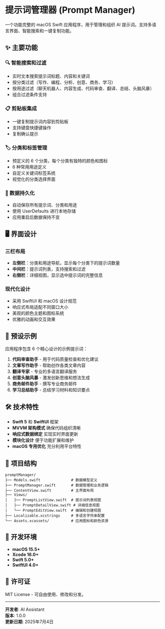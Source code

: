 # 提示词管理器 (Prompt Manager)

一个功能完整的 macOS Swift 应用程序，用于管理和组织 AI 提示词。支持多语言界面、智能搜索和一键复制功能。

## ✨ 主要功能


### 🔍 智能搜索和过滤
- 实时文本搜索提示词标题、内容和关键词
- 按分类过滤（写作、编程、分析、创意、商务、学习）
- 按用途过滤（聊天机器人、内容生成、代码审查、翻译、总结、头脑风暴）
- 组合过滤条件支持

### 📋 剪贴板集成
- 一键复制提示词内容到剪贴板
- 支持键盘快捷键操作
- 复制确认提示

### 🏷️ 分类和标签管理
- 预定义的 6 个分类，每个分类有独特的颜色和图标
- 6 种常用用途定义
- 自定义关键词标签系统
- 视觉化的分类选择界面

### 💾 数据持久化
- 自动保存所有提示词、分类和用途
- 使用 UserDefaults 进行本地存储
- 应用重启后数据保持不变

## 🖥️ 界面设计

### 三栏布局
- **左侧栏**：分类和用途导航，显示每个分类下的提示词数量
- **中间栏**：提示词列表，支持搜索和过滤
- **右侧栏**：详细视图，显示选中提示词的完整信息

### 现代化设计
- 采用 SwiftUI 和 macOS 设计规范
- 响应式布局适配不同窗口大小
- 美观的颜色主题和图标系统
- 优雅的动画和交互效果

## 🚀 预设示例

应用程序包含 6 个精心设计的示例提示词：

1. **代码审查助手** - 用于代码质量检查和优化建议
2. **文章写作助手** - 帮助创作各类文章内容
3. **翻译专家** - 专业的多语言翻译服务
4. **创意头脑风暴** - 激发创新思维和想法生成
5. **商务邮件助手** - 撰写专业商务邮件
6. **学习总结助手** - 总结学习材料和知识要点



## 🛠️ 技术特性

- **Swift 5** 和 **SwiftUI** 框架
- **MVVM 架构模式** 确保代码组织清晰
- **响应式数据绑定** 实现实时界面更新
- **模块化设计** 便于功能扩展和维护
- **macOS 专用优化** 充分利用平台特性

## 📁 项目结构

```
promptManager/
├── Models.swift              # 数据模型定义
├── PromptManager.swift       # 数据管理和业务逻辑
├── ContentView.swift         # 主界面布局
├── Views/
│   ├── PromptListView.swift  # 提示词列表视图
│   ├── PromptDetailView.swift # 详细信息视图
│   └── PromptEditView.swift  # 编辑和创建视图
├── Localizable.xcstrings     # 多语言字符串配置
└── Assets.xcassets/          # 应用图标和颜色资源
```

## 🔧 开发环境

- **macOS 15.5+**
- **Xcode 16.0+**
- **Swift 5.0+**
- **SwiftUI 4.0+**

## 📝 许可证

MIT License - 可自由使用、修改和分发。

---

**开发者**: AI Assistant  
**版本**: 1.0.0  
**更新日期**: 2025年7月4日 
